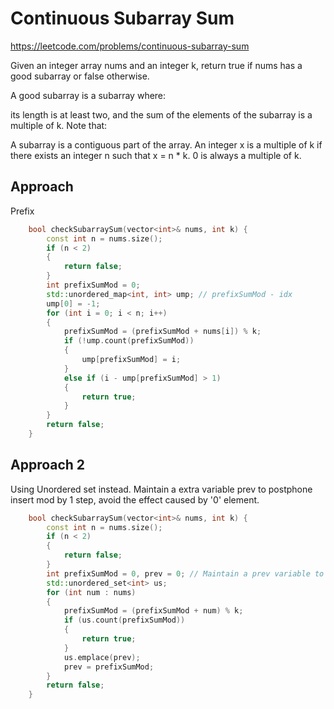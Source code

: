 # Continuous Subarray Sum

https://leetcode.com/problems/continuous-subarray-sum

Given an integer array nums and an integer k, return true if nums has a good subarray or false otherwise.

A good subarray is a subarray where:

its length is at least two, and
the sum of the elements of the subarray is a multiple of k.
Note that:

A subarray is a contiguous part of the array.
An integer x is a multiple of k if there exists an integer n such that x = n * k. 0 is always a multiple of k.

## Approach 

Prefix
``` C++
    bool checkSubarraySum(vector<int>& nums, int k) {
        const int n = nums.size();
        if (n < 2)
        {
            return false;
        }
        int prefixSumMod = 0;
        std::unordered_map<int, int> ump; // prefixSumMod - idx
        ump[0] = -1;
        for (int i = 0; i < n; i++)
        {
            prefixSumMod = (prefixSumMod + nums[i]) % k;
            if (!ump.count(prefixSumMod)) 
            {
                ump[prefixSumMod] = i;
            }
            else if (i - ump[prefixSumMod] > 1)
            {
                return true;
            }
        }
        return false;
    }
```

## Approach 2

Using Unordered set instead. Maintain a extra variable prev to postphone insert mod by 1 step, avoid the effect caused by '0' element.

``` C++
    bool checkSubarraySum(vector<int>& nums, int k) {
        const int n = nums.size();
        if (n < 2)
        {
            return false;
        }
        int prefixSumMod = 0, prev = 0; // Maintain a prev variable to postphone insert mod by 1 step, avoid the effect caused by '0' element  
        std::unordered_set<int> us;
        for (int num : nums)
        {
            prefixSumMod = (prefixSumMod + num) % k;
            if (us.count(prefixSumMod))
            {
                return true;
            }
            us.emplace(prev);
            prev = prefixSumMod;
        }
        return false;
    }
```